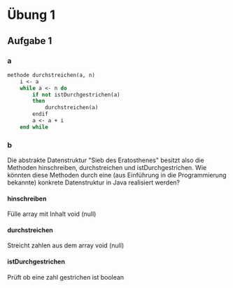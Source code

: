 # Übung 1

## Aufgabe 1

### a

```pascal
methode durchstreichen(a, n)
    i <- a
    while a <- n do
        if not istDurchgestrichen(a)
        then
            durchstreichen(a)
        endif
        a <- a + i
    end while
```

### b

Die abstrakte Datenstruktur "Sieb des Eratosthenes" besitzt also die Methoden
hinschreiben, durchstreichen und istDurchgestrichen. Wie könnten
diese Methoden durch eine (aus Einführung in die Programmierung bekannte)
konkrete Datenstruktur in Java realisiert werden?

#### hinschreiben

Fülle array mit Inhalt
void (null)

#### durchstreichen

Streicht zahlen aus dem array
void (null)

#### istDurchgestrichen

Prüft ob eine zahl gestrichen ist
boolean
